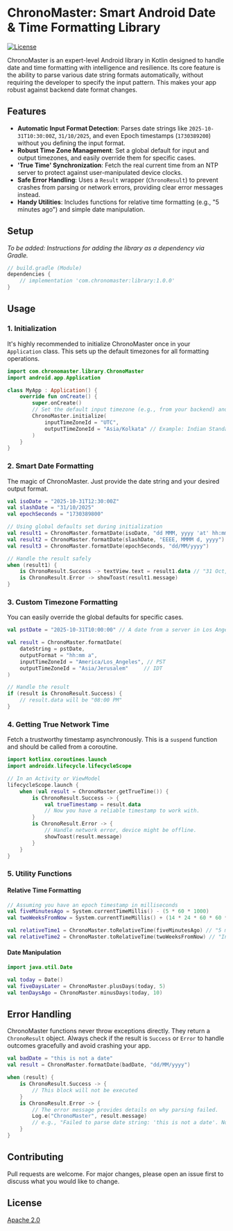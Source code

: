 # ChronoMaster: Smart Android Date & Time Formatting Library

[![License](https://img.shields.io/badge/License-Apache%202.0-blue.svg)](https://opensource.org/licenses/Apache-2.0)

ChronoMaster is an expert-level Android library in Kotlin designed to handle date and time formatting with intelligence and resilience. Its core feature is the ability to parse various date string formats automatically, without requiring the developer to specify the input pattern. This makes your app robust against backend date format changes.

## Features

- **Automatic Input Format Detection**: Parses date strings like `2025-10-31T10:30:00Z`, `31/10/2025`, and even Epoch timestamps (`1730389200`) without you defining the input format.
- **Robust Time Zone Management**: Set a global default for input and output timezones, and easily override them for specific cases.
- **'True Time' Synchronization**: Fetch the real current time from an NTP server to protect against user-manipulated device clocks.
- **Safe Error Handling**: Uses a `Result` wrapper (`ChronoResult`) to prevent crashes from parsing or network errors, providing clear error messages instead.
- **Handy Utilities**: Includes functions for relative time formatting (e.g., "5 minutes ago") and simple date manipulation.

## Setup

_To be added: Instructions for adding the library as a dependency via Gradle._

```groovy
// build.gradle (Module)
dependencies {
    // implementation 'com.chronomaster:library:1.0.0'
}
```

## Usage

### 1. Initialization

It's highly recommended to initialize ChronoMaster once in your `Application` class. This sets up the default timezones for all formatting operations.

```kotlin
import com.chronomaster.library.ChronoMaster
import android.app.Application

class MyApp : Application() {
    override fun onCreate() {
        super.onCreate()
        // Set the default input timezone (e.g., from your backend) and output timezone.
        ChronoMaster.initialize(
            inputTimeZoneId = "UTC",
            outputTimeZoneId = "Asia/Kolkata" // Example: Indian Standard Time
        )
    }
}
```

### 2. Smart Date Formatting

The magic of ChronoMaster. Just provide the date string and your desired output format.

```kotlin
val isoDate = "2025-10-31T12:30:00Z"
val slashDate = "31/10/2025"
val epochSeconds = "1730389800"

// Using global defaults set during initialization
val result1 = ChronoMaster.formatDate(isoDate, "dd MMM, yyyy 'at' hh:mm a")
val result2 = ChronoMaster.formatDate(slashDate, "EEEE, MMMM d, yyyy")
val result3 = ChronoMaster.formatDate(epochSeconds, "dd/MM/yyyy")

// Handle the result safely
when (result1) {
    is ChronoResult.Success -> textView.text = result1.data // "31 Oct, 2025 at 06:00 PM"
    is ChronoResult.Error -> showToast(result1.message)
}
```

### 3. Custom Timezone Formatting

You can easily override the global defaults for specific cases.

```kotlin
val pstDate = "2025-10-31T10:00:00" // A date from a server in Los Angeles

val result = ChronoMaster.formatDate(
    dateString = pstDate,
    outputFormat = "hh:mm a",
    inputTimeZoneId = "America/Los_Angeles", // PST
    outputTimeZoneId = "Asia/Jerusalem"     // IDT
)

// Handle the result
if (result is ChronoResult.Success) {
    // result.data will be "08:00 PM"
}
```

### 4. Getting True Network Time

Fetch a trustworthy timestamp asynchronously. This is a `suspend` function and should be called from a coroutine.

```kotlin
import kotlinx.coroutines.launch
import androidx.lifecycle.lifecycleScope

// In an Activity or ViewModel
lifecycleScope.launch {
    when (val result = ChronoMaster.getTrueTime()) {
        is ChronoResult.Success -> {
            val trueTimestamp = result.data
            // Now you have a reliable timestamp to work with.
        }
        is ChronoResult.Error -> {
            // Handle network error, device might be offline.
            showToast(result.message)
        }
    }
}
```

### 5. Utility Functions

#### Relative Time Formatting

```kotlin
// Assuming you have an epoch timestamp in milliseconds
val fiveMinutesAgo = System.currentTimeMillis() - (5 * 60 * 1000)
val twoWeeksFromNow = System.currentTimeMillis() + (14 * 24 * 60 * 60 * 1000)

val relativeTime1 = ChronoMaster.toRelativeTime(fiveMinutesAgo) // "5 minutes ago"
val relativeTime2 = ChronoMaster.toRelativeTime(twoWeeksFromNow) // "In 2 weeks"
```

#### Date Manipulation

```kotlin
import java.util.Date

val today = Date()
val fiveDaysLater = ChronoMaster.plusDays(today, 5)
val tenDaysAgo = ChronoMaster.minusDays(today, 10)
```

## Error Handling

ChronoMaster functions never throw exceptions directly. They return a `ChronoResult` object. Always check if the result is `Success` or `Error` to handle outcomes gracefully and avoid crashing your app.

```kotlin
val badDate = "this is not a date"
val result = ChronoMaster.formatDate(badDate, "dd/MM/yyyy")

when (result) {
    is ChronoResult.Success -> {
        // This block will not be executed
    }
    is ChronoResult.Error -> {
        // The error message provides details on why parsing failed.
        Log.e("ChronoMaster", result.message)
        // e.g., "Failed to parse date string: 'this is not a date'. None of the supported formats matched."
    }
}
```

## Contributing

Pull requests are welcome. For major changes, please open an issue first to discuss what you would like to change.

## License

[Apache 2.0](https://www.apache.org/licenses/LICENSE-2.0)
